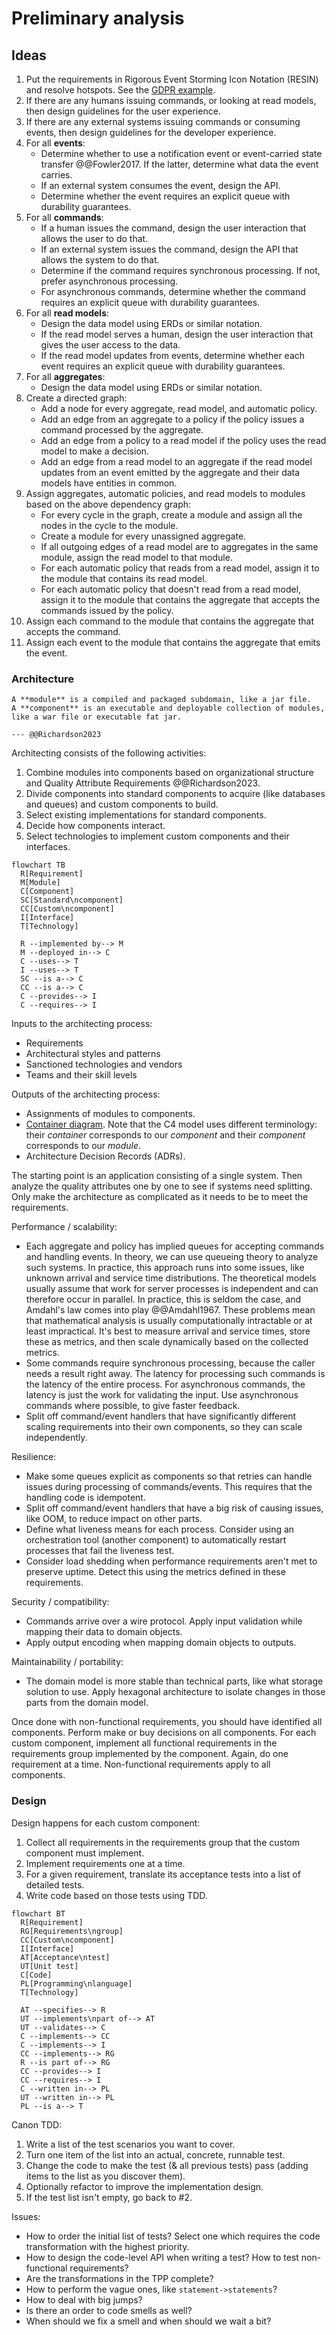 
# Preliminary analysis


## Ideas

1. Put the requirements in Rigorous Event Storming Icon Notation (RESIN) and resolve hotspots.
    See the [GDPR example](../examples/gdpr/index.md).
1. If there are any humans issuing commands, or looking at read models, then design guidelines for the user experience.
1. If there are any external systems issuing commands or consuming events, then design guidelines for the developer
    experience.
1. For all **events**:
   - Determine whether to use a notification event or event-carried state transfer @@Fowler2017.
     If the latter, determine what data the event carries.
   - If an external system consumes the event, design the API.
   - Determine whether the event requires an explicit queue with durability guarantees.
1. For all **commands**:
   - If a human issues the command, design the user interaction that allows the user to do that.
   - If an external system issues the command, design the API that allows the system to do that.
   - Determine if the command requires synchronous processing. If not, prefer asynchronous processing.
   - For asynchronous commands, determine whether the command requires an explicit queue with durability guarantees.
1. For all **read models**:
   - Design the data model using ERDs or similar notation.
   - If the read model serves a human, design the user interaction that gives the user access to the data.
   - If the read model updates from events, determine whether each event requires an explicit queue with durability
    guarantees.
1. For all **aggregates**:
   - Design the data model using ERDs or similar notation.
1. Create a directed graph:
   - Add a node for every aggregate, read model, and automatic policy.
   - Add an edge from an aggregate to a policy if the policy issues a command processed by the aggregate.
   - Add an edge from a policy to a read model if the policy uses the read model to make a decision.
   - Add an edge from a read model to an aggregate if the read model updates from an event emitted by the aggregate
       and their data models have entities in common.
1. Assign aggregates, automatic policies, and read models to modules based on the above dependency graph:
    - For every cycle in the graph, create a module and assign all the nodes in the cycle to the module.
    - Create a module for every unassigned aggregate.
    - If all outgoing edges of a read model are to aggregates in the same module, assign the read model to that module.
    - For each automatic policy that reads from a read model, assign it to the module that contains its read model.
    - For each automatic policy that doesn't read from a read model, assign it to the module that contains the
        aggregate that accepts the commands issued by the policy.
1. Assign each command to the module that contains the aggregate that accepts the command.
1. Assign each event to the module that contains the aggregate that emits the event.


### Architecture

```admonish tldr title="Definitions"
A **module** is a compiled and packaged subdomain, like a jar file.
A **component** is an executable and deployable collection of modules, like a war file or executable fat jar.

--- @@Richardson2023
```

Architecting consists of the following activities:

1. Combine modules into components based on organizational structure and Quality Attribute Requirements @@Richardson2023.
1. Divide components into standard components to acquire (like databases and queues) and custom components to build.
1. Select existing implementations for standard components.
1. Decide how components interact.
1. Select technologies to implement custom components and their interfaces.

```mermaid
flowchart TB
  R[Requirement]
  M[Module]
  C[Component]
  SC[Standard\ncomponent]
  CC[Custom\ncomponent]
  I[Interface]
  T[Technology]

  R --implemented by--> M
  M --deployed in--> C
  C --uses--> T
  I --uses--> T
  SC --is a--> C
  CC --is a--> C
  C --provides--> I
  C --requires--> I
```

Inputs to the architecting process:

- Requirements
- Architectural styles and patterns
- Sanctioned technologies and vendors
- Teams and their skill levels

Outputs of the architecting process:

- Assignments of modules to components.
- [Container diagram](https://c4model.com/#ContainerDiagram).
    Note that the C4 model uses different terminology: their _container_ corresponds to our _component_ and their
    _component_ corresponds to our _module_.
- Architecture Decision Records (ADRs).

The starting point is an application consisting of a single system.
Then analyze the quality attributes one by one to see if systems need splitting.
Only make the architecture as complicated as it needs to be to meet the requirements.

Performance / scalability:

- Each aggregate and policy has implied queues for accepting commands and handling events.
  In theory, we can use queueing theory to analyze such systems.
  In practice, this approach runs into some issues, like unknown arrival and service time distributions.
  The theoretical models usually assume that work for server processes is independent and can therefore occur in
  parallel.
  In practice, this is seldom the case, and Amdahl's law comes into play @@Amdahl1967.
  These problems mean that mathematical analysis is usually computationally intractable or at least impractical.
  It's best to measure arrival and service times, store these as metrics, and then scale dynamically based on the
  collected metrics.
- Some commands require synchronous processing, because the caller needs a result right away.
  The latency for processing such commands is the latency of the entire process.
  For asynchronous commands, the latency is just the work for validating the input.
  Use asynchronous commands where possible, to give faster feedback.
- Split off command/event handlers that have significantly different scaling requirements into their own components, so
  they can scale independently.

Resilience:

- Make some queues explicit as components so that retries can handle issues during processing of commands/events.
  This requires that the handling code is idempotent.
- Split off command/event handlers that have a big risk of causing issues, like OOM, to reduce impact on other parts.
- Define what liveness means for each process.
  Consider using an orchestration tool (another component) to automatically restart processes that fail the liveness
  test.
- Consider load shedding when performance requirements aren't met to preserve uptime.
  Detect this using the metrics defined in these requirements.

Security / compatibility:

- Commands arrive over a wire protocol.
  Apply input validation while mapping their data to domain objects.
- Apply output encoding when mapping domain objects to outputs.

Maintainability / portability:

- The domain model is more stable than technical parts, like what storage solution to use.
  Apply hexagonal architecture to isolate changes in those parts from the domain model.

Once done with non-functional requirements, you should have identified all components.
Perform make or buy decisions on all components.
For each custom component, implement all functional requirements in the requirements group implemented by the component.
Again, do one requirement at a time.
Non-functional requirements apply to all components.


### Design

Design happens for each custom component:

1. Collect all requirements in the requirements group that the custom component must implement.
2. Implement requirements one at a time.
3. For a given requirement, translate its acceptance tests into a list of detailed tests.
4. Write code based on those tests using TDD.

```mermaid
flowchart BT
  R[Requirement]
  RG[Requirements\ngroup]
  CC[Custom\ncomponent]
  I[Interface]
  AT[Acceptance\ntest]
  UT[Unit test]
  C[Code]
  PL[Programming\nlanguage]
  T[Technology]

  AT --specifies--> R
  UT --implements\npart of--> AT
  UT --validates--> C
  C --implements--> CC
  C --implements--> I
  CC --implements--> RG
  R --is part of--> RG
  CC --provides--> I
  CC --requires--> I
  C --written in--> PL
  UT --written in--> PL
  PL --is a--> T
```


Canon TDD:

1. Write a list of the test scenarios you want to cover.
2. Turn one item of the list into an actual, concrete, runnable test.
3. Change the code to make the test (& all previous tests) pass (adding items to the list as you discover them).
4. Optionally refactor to improve the implementation design.
5. If the test list isn't empty, go back to #2.

Issues:

- How to order the initial list of tests? Select one which requires the code transformation with the highest priority.
- How to design the code-level API when writing a test? How to test non-functional requirements?
- Are the transformations in the TPP complete?
- How to perform the vague ones, like `statement->statements`?
- How to deal with big jumps?
- Is there an order to code smells as well?
- When should we fix a smell and when should we wait a bit?
